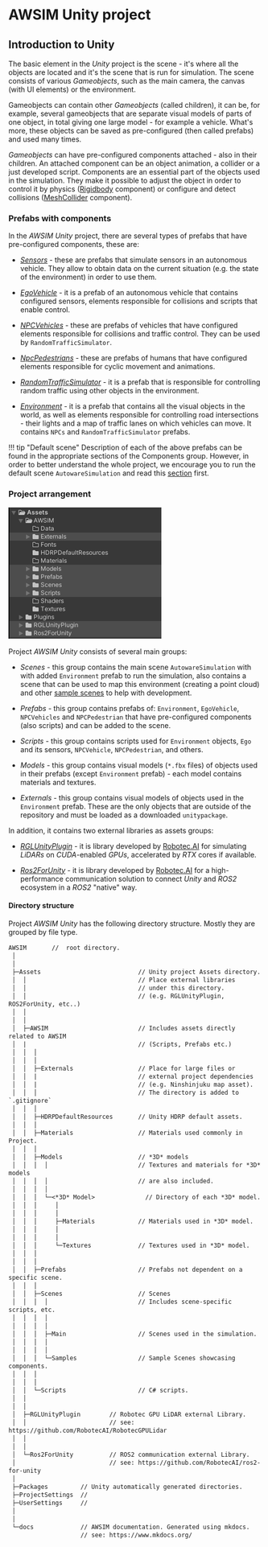 
# AWSIM Unity project
## Introduction to Unity
The basic element in the *Unity* project is the scene - it's where all the objects are located and it's the scene that is run for simulation. The scene consists of various *Gameobjects*, such as the main camera, the canvas (with UI elements) or the environment.

Gameobjects can contain other *Gameobjects* (called children), it can be, for example, several gameobjects  that are separate visual models of parts of one object, in total giving one large model - for example a vehicle. What's more, these objects can be saved as pre-configured (then called prefabs) and used many times.

*Gameobjects* can have pre-configured components attached - also in their children. An attached component can be an object animation, a collider or a just developed script.
Components are an essential part of the objects used in the simulation. They make it possible to adjust the object in order to control it by physics ([Rigidbody](https://docs.unity3d.com/ScriptReference/Rigidbody.html) component) or configure and detect collisions ([MeshCollider](https://docs.unity3d.com/Manual/class-MeshCollider.html) component).


### Prefabs with components
In the *AWSIM Unity* project, there are several types of prefabs that have pre-configured components, these are:

- [*Sensors*](../Components/Sensors/VehicleStatus/) - these are prefabs that simulate sensors in an autonomous vehicle. They allow to obtain data on the current situation (e.g. the state of the environment) in order to use them.
  
- [*EgoVehicle*](../Components/EgoVehicle/) - it is a prefab of an autonomous vehicle that contains configured sensors, elements responsible for collisions and scripts that enable control.
  
- [*NPCVehicles*](../Components/NPCs/Vehicle/) - these are prefabs of vehicles that have configured elements responsible for collisions and traffic control. They can be used by `RandomTrafficSimulator`.
  
- [*NpcPedestrians*](../Components/NPCs/Pedestrian/) - these are prefabs of humans that have configured elements responsible for cyclic movement and animations.
  
- [*RandomTrafficSimulator*](../Components/Environment/TrafficComponents/) - it is a prefab that is responsible for controlling random traffic using other objects in the environment.
  
- [*Environment*](../Components/Environment/Environment/) - it is a prefab that contains all the visual objects in the world, as well as elements responsible for controlling road intersections - their lights and a map of traffic lanes on which vehicles can move. It contains `NPCs` and `RandomTrafficSimulator` prefabs.

!!! tip "Default scene"
    Description of each of the above prefabs can be found in the appropriate sections of the Components group. However, in order to better understand the whole project, we encourage you to run the default scene `AutowareSimulation` and read this [section](../Components/Scene/) first.

### Project arrangement
![awsim_project](awsim_project.png)

Project *AWSIM Unity* consists of several main groups:

- *Scenes* - this group contains the main scene `AutowareSimulation` with with added `Environment` prefab to run the simulation, also contains a scene that can be used to map this environment (creating a point cloud) and other [sample scenes](../DefaultExistingScenes/) to help with development.
  
- *Prefabs* - this group contains prefabs of: `Environment`, `EgoVehicle`, `NPCVehicles` and `NPCPedestrian` that have pre-configured components (also scripts) and can be added to the scene.
  
- *Scripts* - this group contains scripts used for `Environment` objects, `Ego` and its sensors, `NPCVehicle`, `NPCPedestrian`, and others.
  
- *Models* - this group contains visual models (`*.fbx` files) of objects used in their prefabs (except `Environment` prefab) - each model contains materials and textures.
  
- *Externals* - this group contains visual models of objects used in the `Environment` prefab. These are the only objects that are outside of the repository and must be loaded as a downloaded `unitypackage`.

In addition, it contains two external libraries as assets groups:

- [*RGLUnityPlugin*](../ExternalLibraries/RGLUnityPlugin/) - it is library developed by [Robotec.AI](https://robotec.ai/) for simulating *LiDARs* on *CUDA*-enabled *GPUs*, accelerated by *RTX* cores if available.
  
- [*Ros2ForUnity*](../ExternalLibraries/Ros2Unity/) - it is library developed by [Robotec.AI](https://robotec.ai/) for a high-performance communication solution to connect *Unity* and *ROS2* ecosystem in a *ROS2* "native" way.

#### Directory structure

Project *AWSIM Unity*  has the following directory structure. Mostly they are grouped by file type.

```
AWSIM       //  root directory.
 │
 │
 ├─Assets                           // Unity project Assets directory.
 │  │                               // Place external libraries
 │  │                               // under this directory.
 │  │                               // (e.g. RGLUnityPlugin, ROS2ForUnity, etc..)
 │  │
 │  │
 │  ├─AWSIM                         // Includes assets directly related to AWSIM
 │  |                               // (Scripts, Prefabs etc.)
 │  │  │
 │  │  │
 │  │  ├─Externals                  // Place for large files or
 │  │  |                            // external project dependencies
 │  │  |                            // (e.g. Ninshinjuku map asset).
 │  │  │                            // The directory is added to `.gitignore`
 │  │  │
 │  │  ├─HDRPDefaultResources       // Unity HDRP default assets.
 │  │  │
 │  │  ├─Materials                  // Materials used commonly in Project.
 │  │  │
 │  │  ├─Models                     // *3D* models
 │  │  │  │                         // Textures and materials for *3D* models
 │  │  │  │                         // are also included.
 │  │  │  │
 │  │  │  └─<*3D* Model>              // Directory of each *3D* model.
 │  │  │     │
 │  │  │     │
 │  │  │     ├─Materials            // Materials used in *3D* model.
 │  │  │     │
 │  │  │     │
 │  │  │     └─Textures             // Textures used in *3D* model.
 │  │  │
 │  │  │
 │  │  ├─Prefabs                    // Prefabs not dependent on a specific scene.
 │  │  │
 │  │  ├─Scenes                     // Scenes
 │  │  │  │                         // Includes scene-specific scripts, etc.
 │  │  │  │
 │  │  │  │
 │  │  │  ├─Main                    // Scenes used in the simulation.
 │  │  │  │
 │  │  │  │
 │  │  │  └─Samples                 // Sample Scenes showcasing components.
 │  │  │
 │  │  │
 │  │  └─Scripts                    // C# scripts.
 │  │
 │  │
 │  ├─RGLUnityPlugin        // Robotec GPU LiDAR external Library.
 │  │                       // see: https://github.com/RobotecAI/RobotecGPULidar
 │  │
 │  │
 │  └─Ros2ForUnity          // ROS2 communication external Library.
 │                          // see: https://github.com/RobotecAI/ros2-for-unity
 │
 ├─Packages         // Unity automatically generated directories.
 ├─ProjectSettings  //
 ├─UserSettings     //
 │
 │
 └─docs             // AWSIM documentation. Generated using mkdocs.
                    // see: https://www.mkdocs.org/

```


